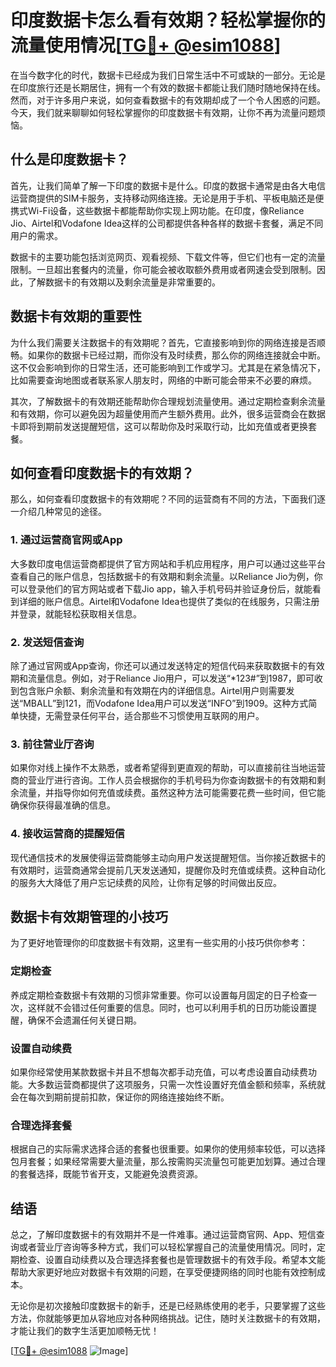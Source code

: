 # 印度数据卡怎么看有效期？轻松掌握你的流量使用情况[[TG💪+ @esim1088](https://t.me/s/esim1088)]

在当今数字化的时代，数据卡已经成为我们日常生活中不可或缺的一部分。无论是在印度旅行还是长期居住，拥有一个有效的数据卡都能让我们随时随地保持在线。然而，对于许多用户来说，如何查看数据卡的有效期却成了一个令人困惑的问题。今天，我们就来聊聊如何轻松掌握你的印度数据卡有效期，让你不再为流量问题烦恼。

## 什么是印度数据卡？

首先，让我们简单了解一下印度的数据卡是什么。印度的数据卡通常是由各大电信运营商提供的SIM卡服务，支持移动网络连接。无论是用于手机、平板电脑还是便携式Wi-Fi设备，这些数据卡都能帮助你实现上网功能。在印度，像Reliance Jio、Airtel和Vodafone Idea这样的公司都提供各种各样的数据卡套餐，满足不同用户的需求。

数据卡的主要功能包括浏览网页、观看视频、下载文件等，但它们也有一定的流量限制。一旦超出套餐内的流量，你可能会被收取额外费用或者网速会受到限制。因此，了解数据卡的有效期以及剩余流量是非常重要的。

## 数据卡有效期的重要性

为什么我们需要关注数据卡的有效期呢？首先，它直接影响到你的网络连接是否顺畅。如果你的数据卡已经过期，而你没有及时续费，那么你的网络连接就会中断。这不仅会影响到你的日常生活，还可能影响到工作或学习。尤其是在紧急情况下，比如需要查询地图或者联系家人朋友时，网络的中断可能会带来不必要的麻烦。

其次，了解数据卡的有效期还能帮助你合理规划流量使用。通过定期检查剩余流量和有效期，你可以避免因为超量使用而产生额外费用。此外，很多运营商会在数据卡即将到期前发送提醒短信，这可以帮助你及时采取行动，比如充值或者更换套餐。

## 如何查看印度数据卡的有效期？

那么，如何查看印度数据卡的有效期呢？不同的运营商有不同的方法，下面我们逐一介绍几种常见的途径。

### 1. 通过运营商官网或App

大多数印度电信运营商都提供了官方网站和手机应用程序，用户可以通过这些平台查看自己的账户信息，包括数据卡的有效期和剩余流量。以Reliance Jio为例，你可以登录他们的官方网站或者下载Jio app，输入手机号码并验证身份后，就能看到详细的账户信息。Airtel和Vodafone Idea也提供了类似的在线服务，只需注册并登录，就能轻松获取相关信息。

### 2. 发送短信查询

除了通过官网或App查询，你还可以通过发送特定的短信代码来获取数据卡的有效期和流量信息。例如，对于Reliance Jio用户，可以发送“*123#”到1987，即可收到包含账户余额、剩余流量和有效期在内的详细信息。Airtel用户则需要发送“MBALL”到121，而Vodafone Idea用户可以发送“INFO”到1909。这种方式简单快捷，无需登录任何平台，适合那些不习惯使用互联网的用户。

### 3. 前往营业厅咨询

如果你对线上操作不太熟悉，或者希望得到更直观的帮助，可以直接前往当地运营商的营业厅进行咨询。工作人员会根据你的手机号码为你查询数据卡的有效期和剩余流量，并指导你如何充值或续费。虽然这种方法可能需要花费一些时间，但它能确保你获得最准确的信息。

### 4. 接收运营商的提醒短信

现代通信技术的发展使得运营商能够主动向用户发送提醒短信。当你接近数据卡的有效期时，运营商通常会提前几天发送通知，提醒你及时充值或续费。这种自动化的服务大大降低了用户忘记续费的风险，让你有足够的时间做出反应。

## 数据卡有效期管理的小技巧

为了更好地管理你的印度数据卡有效期，这里有一些实用的小技巧供你参考：

### 定期检查

养成定期检查数据卡有效期的习惯非常重要。你可以设置每月固定的日子检查一次，这样就不会错过任何重要的信息。同时，也可以利用手机的日历功能设置提醒，确保不会遗漏任何关键日期。

### 设置自动续费

如果你经常使用某款数据卡并且不想每次都手动充值，可以考虑设置自动续费功能。大多数运营商都提供了这项服务，只需一次性设置好充值金额和频率，系统就会在每次到期前提前扣款，保证你的网络连接始终不断。

### 合理选择套餐

根据自己的实际需求选择合适的套餐也很重要。如果你的使用频率较低，可以选择包月套餐；如果经常需要大量流量，那么按需购买流量包可能更加划算。通过合理的套餐选择，既能节省开支，又能避免浪费资源。

## 结语

总之，了解印度数据卡的有效期并不是一件难事。通过运营商官网、App、短信查询或者营业厅咨询等多种方式，我们可以轻松掌握自己的流量使用情况。同时，定期检查、设置自动续费以及合理选择套餐也是管理数据卡的有效手段。希望本文能帮助大家更好地应对数据卡有效期的问题，在享受便捷网络的同时也能有效控制成本。

无论你是初次接触印度数据卡的新手，还是已经熟练使用的老手，只要掌握了这些方法，你就能够更加从容地应对各种网络挑战。记住，随时关注数据卡的有效期，才能让我们的数字生活更加顺畅无忧！

[[TG💪+ @esim1088](https://t.me/s/esim1088) ![Image](https://i.postimg.cc/4NQfJmqS/Snipaste-2025-05-13-00-14-12.png)]